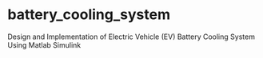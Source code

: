 # battery_cooling_system
Design and Implementation of Electric Vehicle (EV) Battery Cooling System Using Matlab Simulink
